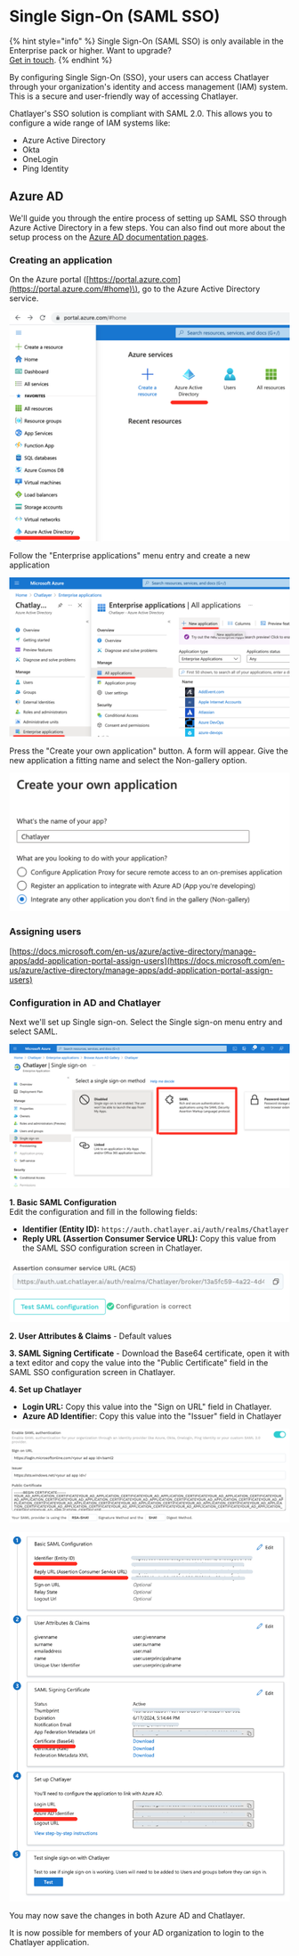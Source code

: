 # Single Sign-On \(SAML SSO\)

{% hint style="info" %}
Single Sign-On \(SAML SSO\) is only available in the Enterprise pack or higher. Want to upgrade?   
[Get in touch](../support/get-in-touch.md).
{% endhint %}

By configuring Single Sign-On \(SSO\), your users can access Chatlayer through your organization's identity and access management \(IAM\) system. This is a secure and user-friendly way of accessing Chatlayer.

Chatlayer's SSO solution is compliant with SAML 2.0. This allows you to configure a wide range of IAM systems like:

* Azure Active Directory
* Okta
* OneLogin
* Ping Identity

## Azure AD

We'll guide you through the entire process of setting up SAML SSO through Azure Active Directory in a few steps. You can also find out more about the setup process on the [Azure AD documentation pages](https://docs.microsoft.com/en-us/azure/active-directory/manage-apps/add-application-portal-setup-sso).

### Creating an application

On the Azure portal \([https://portal.azure.com](https://portal.azure.com/#home)\), go to the Azure Active Directory service.

![](../.gitbook/assets/image%20%28537%29.png)

Follow the "Enterprise applications" menu entry and create a new application

![](../.gitbook/assets/image%20%28548%29.png)

Press the "Create your own application" button. A form will appear. Give the new application a fitting name and select the Non-gallery option.

![](../.gitbook/assets/image%20%28536%29.png)

### Assigning users

[https://docs.microsoft.com/en-us/azure/active-directory/manage-apps/add-application-portal-assign-users](https://docs.microsoft.com/en-us/azure/active-directory/manage-apps/add-application-portal-assign-users)

### Configuration in AD and Chatlayer

Next we'll set up Single sign-on. Select the Single sign-on menu entry and select SAML.

![](../.gitbook/assets/image%20%28532%29.png)

**1. Basic SAML Configuration**   
Edit the configuration and fill in the following fields:

* **Identifier \(Entity ID\):** `https://auth.chatlayer.ai/auth/realms/Chatlayer`
* **Reply URL \(Assertion Consumer Service URL\):**  Copy this value from the SAML SSO configuration screen in Chatlayer.

![](../.gitbook/assets/image%20%28550%29.png)

**2. User Attributes & Claims** - Default values

**3. SAML Signing Certificate** - Download the Base64 certificate, open it with a text editor and copy the value into the "Public Certificate" field in the SAML SSO configuration screen in Chatlayer.

**4. Set up Chatlayer** 

* **Login URL:** Copy this value into the "Sign on URL" field in Chatlayer.
* **Azure AD Identifie**r: Copy this value into the "Issuer" field in Chatlayer 

![](../.gitbook/assets/image%20%28540%29.png)

![](../.gitbook/assets/image%20%28534%29.png)

You may now save the changes in both Azure AD and Chatlayer. 

It is now possible for members of your AD organization to login to the Chatlayer application.

 



